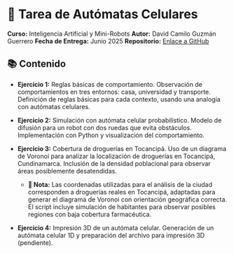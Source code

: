 # 🤖 Tarea de Autómatas Celulares
**Curso:** Inteligencia Artificial y Mini-Robots
**Autor:** David Camilo Guzmán Guerrero
**Fecha de Entrega:** Junio 2025
**Repositorio:** [Enlace a GitHub](https://github.com/lmao813/Tarea_AutomatasCelulares)

## 📚 Contenido
- **Ejercicio 1:** Reglas básicas de comportamiento. Observación de comportamientos en tres entornos: casa, universidad y transporte. Definición de reglas básicas para cada contexto, usando una analogía con autómatas celulares.  

- **Ejercicio 2:** Simulación con autómata celular probabilístico. Modelo de difusión para un robot con dos ruedas que evita obstáculos. Implementación con Python y visualización del comportamiento.

- **Ejercicio 3:** Cobertura de droguerías en Tocancipá. Uso de un diagrama de Voronoi para analizar la localización de droguerías en Tocancipá, Cundinamarca. Inclusión de la densidad poblacional para observar áreas posiblemente desatendidas.
  - **📌 Nota:** Las coordenadas utilizadas para el análisis de la ciudad corresponden a droguerías reales en Tocancipá, adaptadas para generar el diagrama de Voronoi con orientación geográfica correcta. El script incluye simulación de habitantes para observar posibles regiones con baja cobertura farmacéutica.

- **Ejercicio 4:** Impresión 3D de un autómata celular. Generación de un autómata celular 1D y preparación del archivo para impresión 3D (pendiente).
